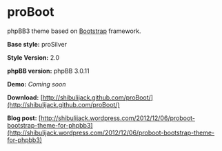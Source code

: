proBoot
=======

phpBB3 theme based on [Bootstrap](http://twitter.github.com/bootstrap/) framework.

**Base style:** proSilver

**Style Version:** 2.0

**phpBB version:** phpBB 3.0.11

**Demo:** *Coming soon*

**Download:** [http://shibulijack.github.com/proBoot/](http://shibulijack.github.com/proBoot/)

**Blog post:** [http://shibulijack.wordpress.com/2012/12/06/proboot-bootstrap-theme-for-phpbb3](http://shibulijack.wordpress.com/2012/12/06/proboot-bootstrap-theme-for-phpbb3)